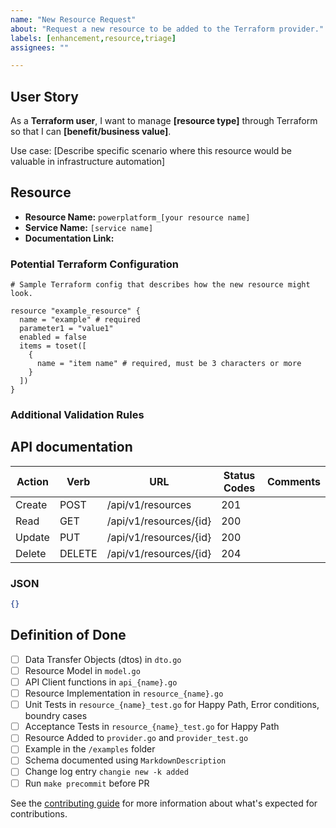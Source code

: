 ```yaml
---
name: "New Resource Request"
about: "Request a new resource to be added to the Terraform provider."
labels: [enhancement,resource,triage]
assignees: ""

---
```


## User Story

As a **Terraform user**, I want to manage **[resource type]** through Terraform so that I can **[benefit/business value]**.

Use case: [Describe specific scenario where this resource would be valuable in infrastructure automation]

## Resource

- **Resource Name:** `powerplatform_[your resource name]`
- **Service Name:** `[service name]`
- **Documentation Link:**

### Potential Terraform Configuration

```hcl
# Sample Terraform config that describes how the new resource might look.

resource "example_resource" {
  name = "example" # required
  parameter1 = "value1"
  enabled = false
  items = toset([
    { 
      name = "item name" # required, must be 3 characters or more
    }
  ])
}

```

### Additional Validation Rules

## API documentation

| Action | Verb | URL | Status Codes | Comments |
|--------|------|-----|----------------------|----------|
| Create | POST | /api/v1/resources | 201 | |
| Read   | GET  | /api/v1/resources/{id} | 200 | |
| Update | PUT  | /api/v1/resources/{id} | 200 | |
| Delete | DELETE | /api/v1/resources/{id} | 204 | |

### JSON

```json
{}
```

## Definition of Done

- [ ] Data Transfer Objects (dtos) in `dto.go`
- [ ] Resource Model in `model.go`
- [ ] API Client functions in `api_{name}.go`
- [ ] Resource Implementation in `resource_{name}.go`
- [ ] Unit Tests in `resource_{name}_test.go` for Happy Path, Error conditions, boundry cases
- [ ] Acceptance Tests in `resource_{name}_test.go` for Happy Path
- [ ] Resource Added to `provider.go` and `provider_test.go`
- [ ] Example in the `/examples` folder
- [ ] Schema documented using `MarkdownDescription`
- [ ] Change log entry `changie new -k added`
- [ ] Run `make precommit` before PR

See the [contributing guide](/CONTRIBUTING.md?) for more information about what's expected for contributions.
